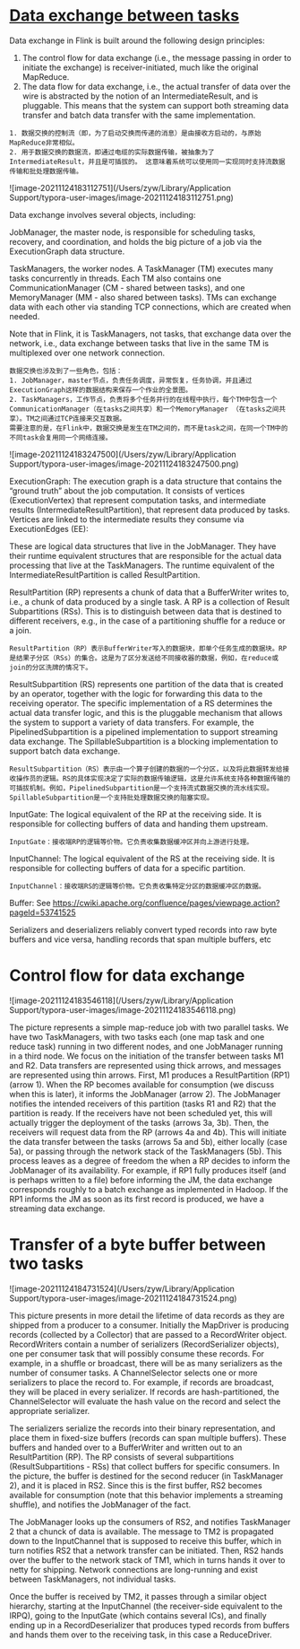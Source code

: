 # [Data exchange between tasks](https://cwiki.apache.org/confluence/display/FLINK/Data+exchange+between+tasks)



Data exchange in Flink is built around the following design principles:

1. The control flow for data exchange (i.e., the message passing in order to initiate the exchange) is receiver-initiated, much like the original MapReduce.
2. The data flow for data exchange, i.e., the actual transfer of data over the wire is abstracted by the notion of an IntermediateResult, and is pluggable. This means that the system can support both streaming data transfer and batch data transfer with the same implementation.

```
1. 数据交换的控制流（即，为了启动交换而传递的消息）是由接收方启动的，与原始MapReduce非常相似。
2. 用于数据交换的数据流，即通过电缆的实际数据传输，被抽象为了IntermediateResult，并且是可插拔的。 这意味着系统可以使用同一实现同时支持流数据传输和批处理数据传输。
```

![image-20211124183112751](/Users/zyw/Library/Application Support/typora-user-images/image-20211124183112751.png)

Data exchange involves several objects, including:

JobManager, the master node, is responsible for scheduling tasks, recovery, and coordination, and holds the big picture of a job via the ExecutionGraph data structure.

TaskManagers, the worker nodes. A TaskManager (TM) executes many tasks concurrently in threads. Each TM also contains one CommunicationManager (CM - shared between tasks), and one MemoryManager (MM - also shared between tasks). TMs can exchange data with each other via standing TCP connections, which are created when needed.

Note that in Flink, it is TaskManagers, not tasks, that exchange data over the network, i.e., data exchange between tasks that live in the same TM is multiplexed over one network connection.

```
数据交换也涉及到了一些角色，包括：
1. JobManager，master节点，负责任务调度，异常恢复，任务协调，并且通过ExecutionGraph这样的数据结构来保存一个作业的全景图。
2. TaskManagers，工作节点，负责将多个任务并行的在线程中执行，每个TM中包含一个CommunicationManager（在tasks之间共享）和一个MemoryManager （在tasks之间共享）。TM之间通过TCP连接来交互数据。
需要注意的是，在Flink中，数据交换是发生在TM之间的，而不是task之间，在同一个TM中的不同task会复用同一个网络连接。
```

![image-20211124183247500](/Users/zyw/Library/Application Support/typora-user-images/image-20211124183247500.png)

ExecutionGraph: The execution graph is a data structure that contains the “ground truth” about the job computation. It consists of vertices (ExecutionVertex) that represent computation tasks, and intermediate results (IntermediateResultPartition), that represent data produced by tasks. Vertices are linked to the intermediate results they consume via ExecutionEdges (EE):



These are logical data structures that live in the JobManager. They have their runtime equivalent structures that are responsible for the actual data processing that live at the TaskManagers. The runtime equivalent of the IntermediateResultPartition is called ResultPartition.

ResultPartition (RP) represents a chunk of data that a BufferWriter writes to, i.e., a chunk of data produced by a single task. A RP is a collection of Result Subpartitions (RSs). This is to distinguish between data that is destined to different receivers, e.g., in the case of a partitioning shuffle for a reduce or a join.

```
ResultPartition（RP）表示BufferWriter写入的数据块，即单个任务生成的数据块。RP是结果子分区（RSs）的集合。这是为了区分发送给不同接收器的数据，例如，在reduce或join的分区洗牌的情况下。
```



ResultSubpartition (RS) represents one partition of the data that is created by an operator, together with the logic for forwarding this data to the receiving operator. The specific implementation of a RS determines the actual data transfer logic, and this is the pluggable mechanism that allows the system to support a variety of data transfers. For example, the PipelinedSubpartition is a pipelined implementation to support streaming data exchange. The SpillableSubpartition is a blocking implementation to support batch data exchange.

```
ResultSubpartition（RS）表示由一个算子创建的数据的一个分区，以及将此数据转发给接收操作员的逻辑。RS的具体实现决定了实际的数据传输逻辑，这是允许系统支持各种数据传输的可插拔机制。例如，PipelinedSubpartition是一个支持流式数据交换的流水线实现。SpillableSubpartition是一个支持批处理数据交换的阻塞实现。
```



InputGate: The logical equivalent of the RP at the receiving side. It is responsible for collecting buffers of data and handing them upstream.

```
InputGate：接收端RP的逻辑等价物。它负责收集数据缓冲区并向上游进行处理。
```



InputChannel: The logical equivalent of the RS at the receiving side. It is responsible for collecting buffers of data for a specific partition.

```
InputChannel：接收端RS的逻辑等价物。它负责收集特定分区的数据缓冲区的数据。
```



Buffer: See https://cwiki.apache.org/confluence/pages/viewpage.action?pageId=53741525

Serializers and deserializers reliably convert typed records into raw byte buffers and vice versa, handling records that span multiple buffers, etc

# Control flow for data exchange

![image-20211124183546118](/Users/zyw/Library/Application Support/typora-user-images/image-20211124183546118.png)

The picture represents a simple map-reduce job with two parallel tasks. We have two TaskManagers, with two tasks each (one map task and one reduce task) running in two different nodes, and one JobManager running in a third node. We focus on the initiation of the transfer between tasks M1 and R2. Data transfers are represented using thick arrows, and messages are represented using thin arrows. First, M1 produces a ResultPartition (RP1) (arrow 1). When the RP becomes available for consumption (we discuss when this is later), it informs the JobManager (arrow 2). The JobManager notifies the intended receivers of this partition (tasks R1 and R2) that the partition is ready. If the receivers have not been scheduled yet, this will actually trigger the deployment of the tasks (arrows 3a, 3b). Then, the receivers will request data from the RP (arrows 4a and 4b). This will initiate the data transfer between the tasks (arrows 5a and 5b), either locally (case 5a), or passing through the network stack of the TaskManagers (5b). This process leaves as a degree of freedom the when a RP decides to inform the JobManager of its availability. For example, if RP1 fully produces itself (and is perhaps written to a file) before informing the JM, the data exchange corresponds roughly to a batch exchange as implemented in Hadoop. If the RP1 informs the JM as soon as its first record is produced, we have a streaming data exchange.

# Transfer of a byte buffer between two tasks

![image-20211124184731524](/Users/zyw/Library/Application Support/typora-user-images/image-20211124184731524.png)

This picture presents in more detail the lifetime of data records as they are shipped from a producer to a consumer. Initially the MapDriver is producing records (collected by a Collector) that are passed to a RecordWriter object. RecordWriters contain a number of serializers (RecordSerializer objects), one per consumer task that will possibly consume these records. For example, in a shuffle or broadcast, there will be as many serializers as the number of consumer tasks. A ChannelSelector selects one or more serializers to place the record to. For example, if records are broadcast, they will be placed in every serializer. If records are hash-partitioned, the ChannelSelector will evaluate the hash value on the record and select the appropriate serializer.

The serializers serialize the records into their binary representation, and place them in fixed-size buffers (records can span multiple buffers). These buffers and handed over to a BufferWriter and written out to an ResultPartition (RP). The RP consists of several subpartitions (ResultSubpartitions - RSs) that collect buffers for specific consumers. In the picture, the buffer is destined for the second reducer (in TaskManager 2), and it is placed in RS2. Since this is the first buffer, RS2 becomes available for consumption (note that this behavior implements a streaming shuffle), and notifies the JobManager of the fact.

The JobManager looks up the consumers of RS2, and notifies TaskManager 2 that a chunck of data is available. The message to TM2 is propagated down to the InputChannel that is supposed to receive this buffer, which in turn notifies RS2 that a network transfer can be initiated. Then, RS2 hands over the buffer to the network stack of  TM1, which in turns hands it over to netty for shipping. Network connections are long-running and exist between TaskManagers, not individual tasks.

Once the buffer is received by TM2, it passes through a similar object hierarchy, starting at the InputChannel (the receiver-side equivalent to the IRPQ), going to the InputGate (which contains several ICs), and finally ending up in a RecordDeserializer that produces typed records from buffers and hands them over to the receiving task, in this case a ReduceDriver.